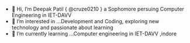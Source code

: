- 👋 Hi, I’m Deepak Patil { @cruze0210 } a Sophomore persuing Computer Engineering in IET-DAVV
- 👀 I’m interested in ...Development and Coding, exploring new technology and passionate about learning
- 🌱 I’m currently learning ...Computer engineering in IET-DAVV ,indore

